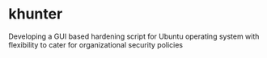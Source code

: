 # khunter

Developing a GUI based hardening script for Ubuntu operating system with flexibility to cater for organizational security policies
